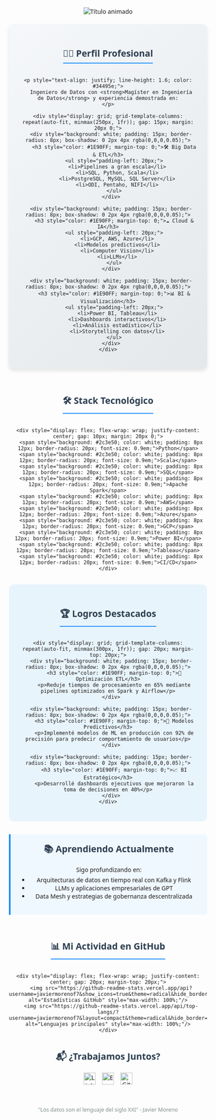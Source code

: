 <div align="center" style="font-family: 'Segoe UI', Tahoma, Geneva, Verdana, sans-serif; max-width: 850px; margin: 0 auto; padding: 20px;">

  <!-- Header con animación -->
  <img src="https://readme-typing-svg.demolab.com?font=Fira+Code&size=28&duration=3000&pause=1000&color=1E90FF&width=500&lines=Javier+Moreno;Ingeniero+de+Datos;Magíster+en+Ingeniería+de+Datos" alt="Título animado" style="margin-bottom: 20px;"/>

  <!-- Tarjeta de perfil profesional -->
  <div style="background: linear-gradient(135deg, #f5f7fa 0%, #e4e8eb 100%); border-radius: 12px; padding: 25px; margin-bottom: 30px; box-shadow: 0 4px 8px rgba(0,0,0,0.1);">
    <h2 style="color: #2c3e50; border-bottom: 2px solid #1E90FF; padding-bottom: 8px; display: inline-block;">👨‍💻 Perfil Profesional</h2>
    
    <p style="text-align: justify; line-height: 1.6; color: #34495e;">
      Ingeniero de Datos con <strong>Magíster en Ingeniería de Datos</strong> y experiencia demostrada en:
    </p>
    
    <div style="display: grid; grid-template-columns: repeat(auto-fit, minmax(250px, 1fr)); gap: 15px; margin: 20px 0;">
      <div style="background: white; padding: 15px; border-radius: 8px; box-shadow: 0 2px 4px rgba(0,0,0,0.05);">
        <h3 style="color: #1E90FF; margin-top: 0;">🛠️ Big Data & ETL</h3>
        <ul style="padding-left: 20px;">
          <li>Pipelines a gran escala</li>
          <li>SQL, Python, Scala</li>
          <li>PostgreSQL, MySQL, SQL Server</li>
          <li>ODI, Pentaho, NIFI</li>
        </ul>
      </div>
      
      <div style="background: white; padding: 15px; border-radius: 8px; box-shadow: 0 2px 4px rgba(0,0,0,0.05);">
        <h3 style="color: #1E90FF; margin-top: 0;">☁ Cloud & IA</h3>
        <ul style="padding-left: 20px;">
          <li>GCP, AWS, Azure</li>
          <li>Modelos predictivos</li>
          <li>Computer Vision</li>
          <li>LLMs</li>
        </ul>
      </div>
      
      <div style="background: white; padding: 15px; border-radius: 8px; box-shadow: 0 2px 4px rgba(0,0,0,0.05);">
        <h3 style="color: #1E90FF; margin-top: 0;">📊 BI & Visualización</h3>
        <ul style="padding-left: 20px;">
          <li>Power BI, Tableau</li>
          <li>Dashboards interactivos</li>
          <li>Análisis estadístico</li>
          <li>Storytelling con datos</li>
        </ul>
      </div>
    </div>
  </div>

  <!-- Sección de habilidades técnicas -->
  <div style="margin-bottom: 30px;">
    <h2 style="color: #2c3e50; border-bottom: 2px solid #1E90FF; padding-bottom: 8px; display: inline-block;">🛠️ Stack Tecnológico</h2>
    
    <div style="display: flex; flex-wrap: wrap; justify-content: center; gap: 10px; margin: 20px 0;">
      <span style="background: #2c3e50; color: white; padding: 8px 12px; border-radius: 20px; font-size: 0.9em;">Python</span>
      <span style="background: #2c3e50; color: white; padding: 8px 12px; border-radius: 20px; font-size: 0.9em;">Scala</span>
      <span style="background: #2c3e50; color: white; padding: 8px 12px; border-radius: 20px; font-size: 0.9em;">SQL</span>
      <span style="background: #2c3e50; color: white; padding: 8px 12px; border-radius: 20px; font-size: 0.9em;">Apache Spark</span>
      <span style="background: #2c3e50; color: white; padding: 8px 12px; border-radius: 20px; font-size: 0.9em;">AWS</span>
      <span style="background: #2c3e50; color: white; padding: 8px 12px; border-radius: 20px; font-size: 0.9em;">Azure</span>
      <span style="background: #2c3e50; color: white; padding: 8px 12px; border-radius: 20px; font-size: 0.9em;">GCP</span>
      <span style="background: #2c3e50; color: white; padding: 8px 12px; border-radius: 20px; font-size: 0.9em;">Power BI</span>
      <span style="background: #2c3e50; color: white; padding: 8px 12px; border-radius: 20px; font-size: 0.9em;">Tableau</span>
      <span style="background: #2c3e50; color: white; padding: 8px 12px; border-radius: 20px; font-size: 0.9em;">CI/CD</span>
    </div>
  </div>

  <!-- Sección de logros -->
  <div style="background: #e8f4fc; border-radius: 12px; padding: 25px; margin-bottom: 30px;">
    <h2 style="color: #2c3e50; border-bottom: 2px solid #1E90FF; padding-bottom: 8px; display: inline-block;">🏆 Logros Destacados</h2>
    
    <div style="display: grid; grid-template-columns: repeat(auto-fit, minmax(300px, 1fr)); gap: 20px; margin-top: 20px;">
      <div style="background: white; padding: 15px; border-radius: 8px; box-shadow: 0 2px 4px rgba(0,0,0,0.05);">
        <h3 style="color: #1E90FF; margin-top: 0;">🚀 Optimización ETL</h3>
        <p>Reduje tiempos de procesamiento en 65% mediante pipelines optimizados en Spark y Airflow</p>
      </div>
      
      <div style="background: white; padding: 15px; border-radius: 8px; box-shadow: 0 2px 4px rgba(0,0,0,0.05);">
        <h3 style="color: #1E90FF; margin-top: 0;">🤖 Modelos Predictivos</h3>
        <p>Implementé modelos de ML en producción con 92% de precisión para predecir comportamiento de usuarios</p>
      </div>
      
      <div style="background: white; padding: 15px; border-radius: 8px; box-shadow: 0 2px 4px rgba(0,0,0,0.05);">
        <h3 style="color: #1E90FF; margin-top: 0;">📈 BI Estratégico</h3>
        <p>Desarrollé dashboards ejecutivos que mejoraron la toma de decisiones en 40%</p>
      </div>
    </div>
  </div>

  <!-- Sección de aprendizaje continuo -->
  <div style="background: #f0f8ff; border-left: 4px solid #1E90FF; padding: 20px; margin-bottom: 30px; border-radius: 0 8px 8px 0;">
    <h2 style="color: #2c3e50; margin-top: 0;">📚 Aprendiendo Actualmente</h2>
    <p style="margin-bottom: 0;">Sigo profundizando en:</p>
    <ul style="margin-top: 5px;">
      <li>Arquitecturas de datos en tiempo real con Kafka y Flink</li>
      <li>LLMs y aplicaciones empresariales de GPT</li>
      <li>Data Mesh y estrategias de gobernanza descentralizada</li>
    </ul>
  </div>

  <!-- Estadísticas de GitHub -->
  <div style="margin-bottom: 30px;">
    <h2 style="color: #2c3e50; border-bottom: 2px solid #1E90FF; padding-bottom: 8px; display: inline-block;">📊 Mi Actividad en GitHub</h2>
    
    <div style="display: flex; flex-wrap: wrap; justify-content: center; gap: 20px; margin-top: 20px;">
      <img src="https://github-readme-stats.vercel.app/api?username=javiermorenof7&show_icons=true&theme=radical&hide_border=true" alt="Estadísticas GitHub" style="max-width: 100%;"/>
      <img src="https://github-readme-stats.vercel.app/api/top-langs/?username=javiermorenof7&layout=compact&theme=radical&hide_border=true" alt="Lenguajes principales" style="max-width: 100%;"/>
    </div>
  </div>

  <!-- Contacto -->
  <div style="text-align: center; margin-top: 40px;">
    <h2 style="color: #2c3e50;">📬 ¿Trabajamos Juntos?</h2>
    <div style="display: flex; justify-content: center; gap: 15px; flex-wrap: wrap; margin-top: 15px;">
      <a href="https://www.linkedin.com/in/francisco-javier-garcia-moreno-78b184166" style="text-decoration: none;">
        <img src="https://img.shields.io/badge/LinkedIn-0077B5?logo=linkedin&logoColor=white" alt="LinkedIn" style="height: 28px;"/>
      </a>
      <a href="mailto:tu_email@dominio.com" style="text-decoration: none;">
        <img src="https://img.shields.io/badge/Email-D14836?logo=gmail&logoColor=white" alt="Email" style="height: 28px;"/>
      </a>
      <a href="https://github.com/javiermorenof7" style="text-decoration: none;">
        <img src="https://img.shields.io/badge/GitHub-100000?logo=github&logoColor=white" alt="GitHub" style="height: 28px;"/>
      </a>
    </div>
  </div>

  <!-- Footer -->
  <div style="margin-top: 50px; color: #7f8c8d; font-size: 0.9em; text-align: center;">
    <p>"Los datos son el lenguaje del siglo XXI" - Javier Moreno</p>
  </div>
</div>